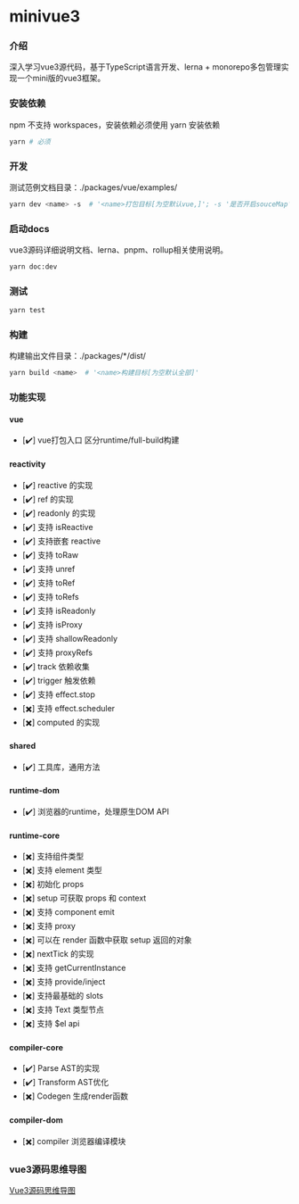 # minivue3

### 介绍
深入学习vue3源代码，基于TypeScript语言开发、lerna + monorepo多包管理实现一个mini版的vue3框架。

### 安装依赖
npm 不支持 workspaces，安装依赖必须使用 yarn 安装依赖
``` bash
yarn # 必须
```

### 开发
测试范例文档目录：./packages/vue/examples/
``` bash
yarn dev <name> -s  # '<name>打包目标[为空默认vue,]'; -s '是否开启souceMap'
```
### 启动docs
vue3源码详细说明文档、lerna、pnpm、rollup相关使用说明。
``` bash
yarn doc:dev
```

### 测试
``` bash
yarn test
```

### 构建
构建输出文件目录：./packages/*/dist/
``` bash
yarn build <name>  # '<name>构建目标[为空默认全部]'
```

### 功能实现
#### vue
- [✔️] vue打包入口 区分runtime/full-build构建
#### reactivity
- [✔️] reactive 的实现
- [✔️] ref 的实现
- [✔️] readonly 的实现
- [✔️] 支持 isReactive
- [✔️] 支持嵌套 reactive
- [✔️] 支持 toRaw
- [✔️] 支持 unref
- [✔️] 支持 toRef
- [✔️] 支持 toRefs
- [✔️] 支持 isReadonly
- [✔️] 支持 isProxy
- [✔️] 支持 shallowReadonly
- [✔️] 支持 proxyRefs
- [✔️] track 依赖收集
- [✔️] trigger 触发依赖
- [✔️] 支持 effect.stop
- [✖️] 支持 effect.scheduler
- [✖️] computed 的实现
#### shared
- [✔️] 工具库，通用方法
#### runtime-dom
- [✔️] 浏览器的runtime，处理原生DOM API
#### runtime-core
- [✖️] 支持组件类型
- [✖️] 支持 element 类型
- [✖️] 初始化 props
- [✖️] setup 可获取 props 和 context
- [✖️] 支持 component emit
- [✖️] 支持 proxy
- [✖️] 可以在 render 函数中获取 setup 返回的对象
- [✖️] nextTick 的实现
- [✖️] 支持 getCurrentInstance
- [✖️] 支持 provide/inject
- [✖️] 支持最基础的 slots
- [✖️] 支持 Text 类型节点
- [✖️] 支持 $el api
#### compiler-core
- [✔️] Parse AST的实现
- [✔️] Transform AST优化
- [✖️] Codegen 生成render函数
#### compiler-dom
- [✖️] compiler 浏览器编译模块
### vue3源码思维导图
[Vue3源码思维导图](https://www.processon.com/view/link/6175765c7d9c08459faeddf0#map)  
